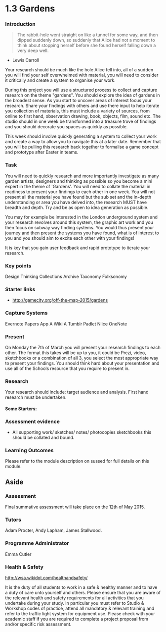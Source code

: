 # 1.3 Gardens

### Introduction 

> The rabbit-hole went straight on like a tunnel for some way, and then dipped suddenly down, so suddenly that Alice had not a moment to think about stopping herself before she found herself falling down a very deep well.  
- Lewis Carroll

Your research should be much like the hole Alice fell into, all of a sudden you will find your self overwhelmed with material, you will need to consider it critically and create a system to organise your work.

During this project you will use a structured process to collect and capture research on the theme "gardens". You should explore the idea of gardens in the broadest sense. As you start to uncover areas of interest focus your research.  Share your findings with others and use there input to help iterate you collection of materials, this must include a variety of sources, from online to first hand, observation drawing, book, objects, film, sound etc. The studio should in one week be transformed into a treasure trove of findings and you should decorate you spaces as quickly as possible. 

This week should involve quickly generating a system to collect your work and create a way to allow you to navigate this at a later date. Remember that you will be pulling this research back together to formalise a game concept and prototype after Easter in teams.

### Task  
You will need to quickly research and more importantly investigate as many garden artists, designers and thinking as possible so you become a mini expert in the theme of 'Gardens'. You will need to collate the material in readiness to present your findings to each other in one week. You will not present all the material you have found but the sub set and the in-depth understanding or area you have delved into, the research MUST have breadth and depth. Try and be as open to idea generation as possible. 

You may for example be interested in the London underground system and your research revolves around this system, the graphic art work and you then focus on subway way finding systems. You would thus present your journey and then present the systems you have found, what is of interest to you and you should aim to excite each other with your findings!

It is key that you gain user feedback and rapid prototype to iterate your research.  

### Key points
Design Thinking
Collections 
Archive
Taxonomy
Folksonomy

### Starter links
- http://gamecity.org/off-the-map-2015/gardens


### Capture Systems
Evernote
Papers App
A Wiki
A Tumblr
Padlet
Niice
OneNote

### Present

On Monday the 7th of March you will present your research findings to each other. The format this takes will be up to you, it could be Prezi, video, sketchbooks or a combination of all 3, you select the most appropriate way to present your findings. You should think hard about your presentation and use all of the Schools resource that you require to present in.

### Research
Your research should include: target audience and analysis. First hand research must be undertaken. 

#### Some Starters:


### Assessment evidence
 
- All supporting work/ sketches/ notes/ photocopies sketchbooks this should be collated and bound.

### Learning Outcomes
Please refer to the module description on sussed for full details on this module.

## Aside
 
### Assessment 
Final summative assessment will take place on the 12th of May 2015. 

### Tutors
Adam Procter, Andy Lapham, James Stallwood.

### Programme Administrator 
Emma Cutler 

### Health & Safety
http://wsa.wikidot.com/healthandsafety/

It is the duty of all students to work in a safe & healthy manner and to have a duty of care unto yourself and others. Please ensure that you are aware of the relevant health and safety requirements for all activities that you undertake during your study. In particular you must refer to Studio & Workshop codes of practice, attend all mandatory & relevant training and refer to the traffic light system for equipment use. Please check with your academic staff if you are required to complete a project proposal from and/or specific risk assessment.